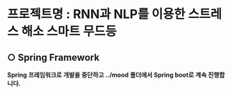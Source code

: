 # 프로젝트명 : RNN과 NLP를 이용한 스트레스 해소 스마트 무드등

## <b>○ Spring Framework
Spring 프레임워크로 개발을 중단하고 ../mood 폴더에서 Spring boot로 계속 진행합니다.